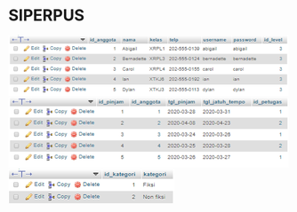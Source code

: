 # SIPERPUS
![AltText](https://github.com/Larasati11/SIPERPUS/blob/master/siperpus%20tabel%20anggota.png)
![AltText](https://github.com/Larasati11/SIPERPUS/blob/master/siperpus%20tabel%20peminjaman.png)
![AltText](https://github.com/Larasati11/SIPERPUS/blob/master/siperpus%20tabel%20kategori.png)


